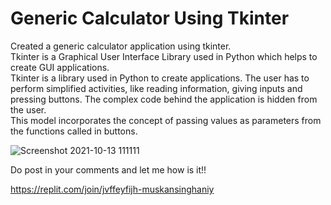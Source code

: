 # Generic Calculator Using Tkinter

Created a generic calculator application using tkinter.
<br>
Tkinter is a Graphical User Interface Library used in Python which helps to create GUI applications.
<br>
Tkinter is a library used in Python to create applications. The user has to perform simplified activities, like reading information, giving inputs and pressing buttons. The complex code behind the application is hidden from the user.
<br>
This model incorporates the concept of passing values as parameters from the functions called in buttons.
<br>

![Screenshot 2021-10-13 111111](https://user-images.githubusercontent.com/70309990/137074142-fab4ac38-dab7-4e27-8df8-f260b3451e6f.png)

Do post in your comments and let me how is it!!

https://replit.com/join/jvffeyfijh-muskansinghaniy
